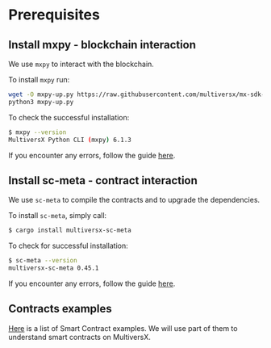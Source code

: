 # Prerequisites

## Install mxpy - blockchain interaction

We use `mxpy` to interact with the blockchain.

To install `mxpy` run:
```bash
wget -O mxpy-up.py https://raw.githubusercontent.com/multiversx/mx-sdk-py-cli/main/mxpy-up.py
python3 mxpy-up.py
```

To check the successful installation:
```bash
$ mxpy --version
MultiversX Python CLI (mxpy) 6.1.3
```

If you encounter any errors, follow the guide [here](https://docs.multiversx.com/sdk-and-tools/sdk-py/installing-mxpy/).

## Install sc-meta - contract interaction

We use `sc-meta` to compile the contracts and to upgrade the dependencies.

To install `sc-meta`, simply call:
```bash
$ cargo install multiversx-sc-meta
```

To check for successful installation:
```bash
$ sc-meta --version
multiversx-sc-meta 0.45.1
```

If you encounter any errors, follow the guide [here](https://docs.multiversx.com/developers/meta/sc-meta#introduction).

## Contracts examples

[Here](https://github.com/multiversx/mx-contracts-rs) is a list of Smart Contract examples. We will use part of them to understand smart contracts on MultiversX.